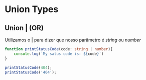 # Union Types

## Union | (OR)
Utilizamos o | para dizer que nosso parâmetro é *string* ou *number*

```typescript
function printStatusCode(code: string | number){
    console.log(`My satus code is: ${code}`)
}

printStatusCode(404);
printStatusCode('404');
```